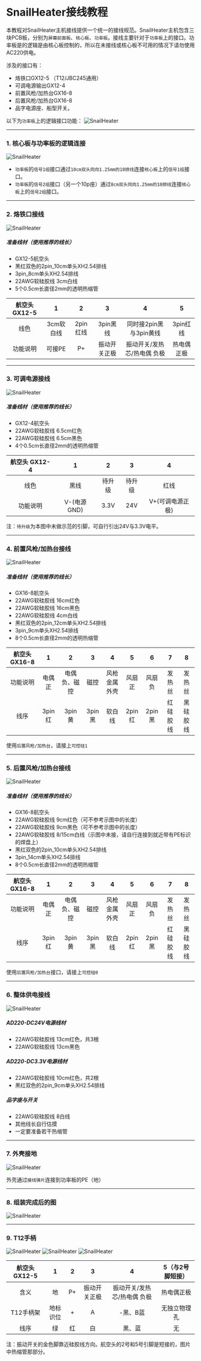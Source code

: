 # SnailHeater接线教程
本教程对SnailHeater主机接线提供一个统一的接线规范。SnailHeater主机包含三块PCB板，分别为`屏幕前面板`、`核心板`、`功率板`。接线主要针对于`功率板`上的接口。功率板是的逻辑是由核心板控制的，所以在未接线或核心板不可用的情况下请勿使用AC220供电。

涉及的接口有：
* 烙铁口GX12-5 （T12/JBC245通用）
* 可调电源输出GX12-4 
* 前置风枪/加热台GX16-8
* 后置风枪/加热台GX16-8
* 品字电源座、船型开关。

以下为`功率板`上的逻辑接口功能：
![SnailHeater](功率板接口解析.jpg)

***

### 1. 核心板与功率板的逻辑连接
![SnailHeater](核心板与功率板连接.jpg)

* `功率板`的`信号1组`接口通过`10cm双头同向1.25mm的10排线`连接`核心板`上的`信号1组`接口。
* `功率板`的`信号2组`接口（另一个10p座）通过`8cm双头同向1.25mm的10排线`连接`核心板`上的`信号2组`接口。

***

### 2. 烙铁口接线
![SnailHeater](烙铁.jpg)

##### 准备线材（使用推荐的线长）
* GX12-5航空头
* 黑红双色的2pin_10cm单头XH2.54排线
* 3pin_8cm单头XH2.54排线
* 22AWG软硅胶线 3cm白线
* 5个0.5cm长直径2mm的透明热缩管

航空头 GX12-5 | 1 | 2 | 3 | 4 | 5
:-: | :-: | :-: | :-: | :-: | :-:
线色 | 3cm软白线 | 2pin红线 | 3pin黑线 | 同时接2pin黑与3pin黄线 | 3pin红线
功能说明 | 可接PE | P+ | 振动开关正极 | 振动开关/发热芯/热电偶 负极 | 热电偶正极

***

### 3. 可调电源接线
![SnailHeater](可调电源.jpg)

##### 准备线材（使用推荐的线长）
* GX12-4航空头
* 22AWG软硅胶线 6.5cm红色
* 22AWG软硅胶线 6.5cm黑色
* 4个0.5cm长直径2mm的透明热缩管

航空头 GX12-4 | 1 | 2 | 3 | 4
:-: | :-: | :-: | :-: | :-:
线色 | 黑线 | 待升级 | 待升级 | 红线
功能说明 | V-(电源GND) | 3.3V | 24V | V+(可调电源正极)

注：`待升级`为本图中未做示范的引脚，可自行引出24V与3.3V电平。

***

### 4. 前置风枪/加热台接线
![SnailHeater](前置风枪接口.jpg)

##### 准备线材（使用推荐的线长）
* GX16-8航空头
* 22AWG软硅胶线 16cm红色
* 22AWG软硅胶线 16cm黑色
* 22AWG软硅胶线 4cm白线
* 黑红双色的2pin_12cm单头XH2.54排线
* 3pin_9cm单头XH2.54排线
* 8个0.5cm长直径2mm的透明热缩管

航空头 GX16-8 | 1 | 2 | 3 | 4 | 5 | 6 | 7 | 8
:-: | :-: | :-: | :-: | :-: | :-: | :-: | :-: | :-:
功能说明 | 电偶正 | 电偶负、磁控 | 磁控 | 风枪金属外壳 | 风扇正 | 风扇负 | 发热丝 | 发热丝
线序 | 3pin红 | 3pin黄 | 3pin黑 | 软白线 | 2pin红 | 2pin黑 | 红硅胶线 | 黑硅胶线

使用`后置风枪/加热台`，请接上`可控硅1`

***

### 5. 后置风枪/加热台接线
![SnailHeater](后置风枪接口.jpg)

##### 准备线材（使用推荐的线长）
* GX16-8航空头
* 22AWG软硅胶线 9cm红色（可不参考示图中的长度）
* 22AWG软硅胶线 9cm黑色（可不参考示图中的长度）
* 22AWG软硅胶线 8/15cm白线（示图中未接，请自行连接到就近带有PE标识的焊盘上）
* 黑红双色的2pin_10cm单头XH2.54排线
* 3pin_14cm单头XH2.54排线
* 8个0.5cm长直径2mm的透明热缩管

航空头 GX16-8 | 1 | 2 | 3 | 4 | 5 | 6 | 7 | 8
:-: | :-: | :-: | :-: | :-: | :-: | :-: | :-: | :-:
功能说明 | 电偶正 | 电偶负、磁控 | 磁控 | 风枪金属外壳 | 风扇正 | 风扇负 | 发热丝 | 发热丝
线序 | 3pin红 | 3pin黄 | 3pin黑 | 软白线 | 2pin红 | 2pin黑 | 红硅胶线 | 黑硅胶线

使用`后置风枪/加热台`接口，请接上`可控硅0`

***

### 6. 整体供电接线
![SnailHeater](供电线.jpg)

##### AD220-DC24V电源线材
* 22AWG软硅胶线 13cm红色，共3根
* 22AWG软硅胶线 13cm黑色

##### AD220-DC3.3V电源线材
* 22AWG软硅胶线 10cm红色，共2根
* 黑红双色的2pin_9cm单头XH2.54排线

##### 品字座与开关
* 22AWG软硅胶线 8白线
* 其他线长自行估摸
* 一定要准备若干热缩管

***

### 7. 外壳接地
![SnailHeater](外壳接地.jpg)

外壳通过`接线弹片`连接到功率板的PE（地）

***

### 8. 组装完成后的图
![SnailHeater](组装完成.jpg)


***

### 9. T12手柄
![SnailHeater](T12手柄正.jpg)
![SnailHeater](T12手柄反.jpg)
![SnailHeater](T12航空头.jpg)

航空头 GX12-5 | 1 | 2 | 3 | 4 | 5（与2号脚短接）
:-: | :-: | :-: | :-: | :-: | :-:
含义 | 地 | P+ | 振动开关正极 | 振动开关/发热芯/热电偶 负极 | 热电偶正极
T12手柄架 | 地标识位 | + | A | -黑、B蓝 | 无独立物理孔
线序 | 绿 | 红 | 白 | 黑、蓝 | 无

注：振动开关的金色脚靠近硅胶线方向。航空头的2号和5号引脚是短接的，图片中热缩管那部分。